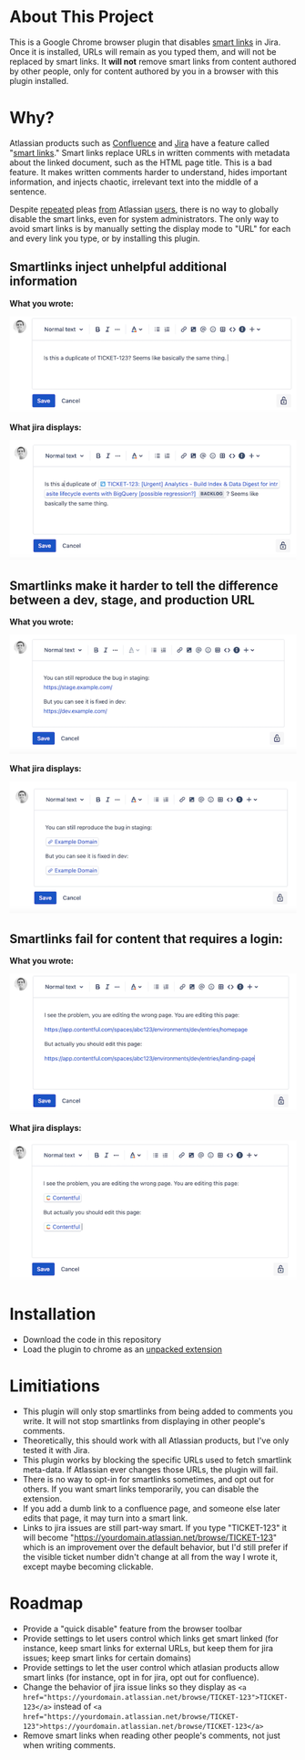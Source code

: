 # About This Project
This is a Google Chrome browser plugin that disables [smart links](https://community.atlassian.com/t5/Confluence-articles/Smart-Links-a-richer-way-to-hyperlink/ba-p/1412786) in Jira. Once it is installed, URLs will remain as you typed them, and will not be replaced by smart links. It **will not** remove smart links from content authored by other people, only for content authored by you in a browser with this plugin installed.

# Why?

Atlassian products such as [Confluence](https://www.atlassian.com/software/confluence) and [Jira](https://www.atlassian.com/software/jira) have a feature called "[smart links](https://community.atlassian.com/t5/Confluence-articles/Smart-Links-a-richer-way-to-hyperlink/ba-p/1412786)." Smart links replace URLs in written comments with metadata about the linked document, such as the HTML page title. This is a bad feature. It makes written comments harder to understand, hides important information, and injects chaotic, irrelevant text into the middle of a sentence.

Despite [repeated](https://jira.atlassian.com/browse/JRACLOUD-77107) pleas [from](https://jira.atlassian.com/browse/JRACLOUD-72429) Atlassian [users](https://community.atlassian.com/t5/Jira-questions/Is-there-a-way-to-disable-links-transformation-in-JIRA/qaq-p/1728471), there is no way to globally disable the smart links, even for system administrators. The only way to avoid smart links is by manually setting the display mode to "URL" for each and every link you type, or by installing this plugin.

## Smartlinks inject unhelpful additional information

**What you wrote:**

![jira before](https://github.com/MKorostoff/jira-dumb-links/blob/master/docs/__jira_before.png?raw=true)

**What jira displays:**

![jira after](https://github.com/MKorostoff/jira-dumb-links/blob/master/docs/__jira_after.png?raw=true)

## Smartlinks make it harder to tell the difference between a dev, stage, and production URL

**What you wrote:**

![dev stage before](https://github.com/MKorostoff/jira-dumb-links/blob/master/docs/__devstage_before.png?raw=true)

**What jira displays:**

![dev stage after](https://github.com/MKorostoff/jira-dumb-links/blob/master/docs/__devstage_after.png?raw=true)

## Smartlinks fail for content that requires a login:

**What you wrote:**

![dev stage before](https://github.com/MKorostoff/jira-dumb-links/blob/master/docs/__contentful_before.png?raw=true)

**What jira displays:**

![dev stage after](https://github.com/MKorostoff/jira-dumb-links/blob/master/docs/__contentful_after.png?raw=true)


# Installation
- Download the code in this repository
- Load the plugin to chrome as an [unpacked extension](https://webkul.com/blog/how-to-install-the-unpacked-extension-in-chrome/)

# Limitiations
- This plugin will only stop smartlinks from being added to comments you write. It will not stop smartlinks from displaying in other people's comments.
- Theoretically, this should work with all Atlassian products, but I've only tested it with Jira.
- This plugin works by blocking the specific URLs used to fetch smartlink meta-data. If Atlassian ever changes those URLs, the plugin will fail.
- There is no way to opt-in for smartlinks sometimes, and opt out for others. If you want smart links temporarily, you can disable the extension.
- If you add a dumb link to a confluence page, and someone else later edits that page, it may turn into a smart link.
- Links to jira issues are still part-way smart. If you type "TICKET-123" it will become "https://yourdomain.atlassian.net/browse/TICKET-123" which is an improvement over the default behavior, but I'd still prefer if the visible ticket number didn't change at all from the way I wrote it, except maybe becoming clickable.

# Roadmap
- Provide a "quick disable" feature from the browser toolbar
- Provide settings to let users control which links get smart linked (for instance, keep smart links for external URLs, but keep them for jira issues; keep smart links for certain domains)
- Provide settings to let the user control which atlasian products allow smart links (for instance, opt in for jira, opt out for confluence).
- Change the behavior of jira issue links so they display as `<a href="https://yourdomain.atlassian.net/browse/TICKET-123">TICKET-123</a>` instead of `<a href="https://yourdomain.atlassian.net/browse/TICKET-123">https://yourdomain.atlassian.net/browse/TICKET-123</a>`
- Remove smart links when reading other people's comments, not just when writing comments.

